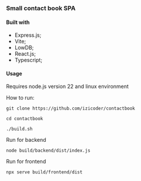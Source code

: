 ### Small contact book SPA

#### Built with

-   Express.js;
-   Vite;
-   LowDB;
-   React.js;
-   Typescript;

#### Usage

Requires node.js version 22 and linux environment

How to run:

`git clone https://github.com/izicoder/contactbook`

`cd contactbook`

`./build.sh`

Run for backend

`node build/backend/dist/index.js`

Run for frontend

`npx serve build/frontend/dist`
